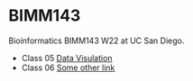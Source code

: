 # BIMM143
Bioinformatics BIMM143 W22 at UC San Diego.

- Class 05 [Data Visulation](https://github.com/bioboot/bimm141/blob/main/class05/class05.pdf)
- Class 06 [Some other link]()
